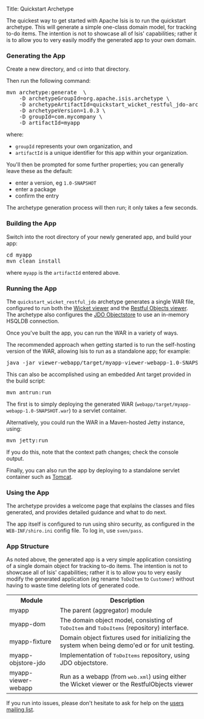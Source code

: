 Title: Quickstart Archetype

The quickest way to get started with Apache Isis is to run the quickstart archetype.  This will generate a simple one-class domain model, for tracking to-do items.  The intention is not to showcase all of Isis' capabilities; rather it is to allow you to very easily modify the generated app to your own domain.

### Generating the App

Create a new directory, and `cd` into that directory.

Then run the following command:

<pre>
mvn archetype:generate  \
    -D archetypeGroupId=org.apache.isis.archetype \
    -D archetypeArtifactId=quickstart_wicket_restful_jdo-archetype \
    -D archetypeVersion=1.0.3 \
    -D groupId=com.mycompany \
    -D artifactId=myapp
</pre>
where:

- `groupId` represents your own organization, and
- `artifactId` is a unique identifier for this app within your organization.

You'll then be prompted for some further properties; you can generally leave these as the default:

- enter a version, eg `1.0-SNAPSHOT`
- enter a package
- confirm the entry

The archetype generation process will then run; it only takes a few seconds.

### Building the App

Switch into the root directory of your newly generated app, and build your app:

<pre>
cd myapp
mvn clean install
</pre>

where `myapp` is the `artifactId` entered above.

### Running the App

The `quickstart_wicket_restful_jdo` archetype generates a single WAR file, configured to run both the [Wicket viewer](../components/viewers/wicket/about.html) and the [Restful Objects viewer](../components/viewers/wicket/about.html).  The archetype also configures the [JDO Objectstore](../components/objectstores/jdo/about.html) to use an in-memory HSQLDB connection.  

Once you've built the app, you can run the WAR in a variety of ways. 

The recommended approach when getting started is to run the self-hosting version of the WAR, allowing Isis to run as a standalone app; for example:

<pre>
java -jar viewer-webapp/target/myapp-viewer-webapp-1.0-SNAPSHOT-jetty-console.war
</pre>

This can also be accomplished using an embedded Ant target provided in the build script:

<pre>
mvn antrun:run
</pre>
The first is to simply deploying the generated WAR (`webapp/target/myapp-webapp-1.0-SNAPSHOT.war`) to a servlet container.

Alternatively, you could run the WAR in a Maven-hosted Jetty instance, using:

<pre>
mvn jetty:run
</pre>

If you do this, note that the context path changes; check the console output.

Finally, you can also run the app by deploying to a standalone servlet container such as [Tomcat](http://tomcat.apache.org).

### Using the App

The archetype provides a welcome page that explains the classes and files generated, and provides detailed guidance and what to do next.

The app itself is configured to run using shiro security, as configured in the `WEB-INF/shiro.ini` config file.  To log in, use `sven/pass`.

### App Structure

As noted above, the generated app is a very simple application consisting of a single domain object for tracking to-do items. The intention is not to showcase all of Isis' capabilities; rather it is to allow you to very easily modify the generated application (eg rename `ToDoItem` to `Customer`) without having to waste time deleting lots of generated code.

<table>
<tr><th>Module</th><th>Description</th></tr>
<tr><td>myapp</td><td>The parent (aggregator) module</td></tr>
<tr><td>myapp-dom</td><td>The domain object model, consisting of <tt>ToDoItem</tt> and <tt>ToDoItems</tt> (repository) interface.</td></tr>
<tr><td>myapp-fixture</td><td>Domain object fixtures used for initializing the system when being demo'ed or for unit testing.</td></tr>
<tr><td>myapp-objstore-jdo</td><td>Implementation of <tt>ToDoItems</tt> repository, using JDO objectstore.</td></tr>
<tr><td>myapp-viewer-webapp</td><td>Run as a webapp (from <tt>web.xml</tt>) using either the Wicket viewer or the RestfulObjects viewer</td></tr>
</table>

If you run into issues, please don't hesitate to ask for help on the [users mailing list](../support.html).
